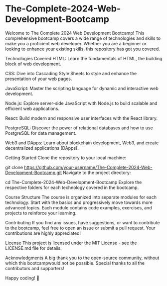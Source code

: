 # The-Complete-2024-Web-Development-Bootcamp 
Welcome to The Complete 2024 Web Development Bootcamp! This comprehensive bootcamp covers a wide range of technologies and skills to make you a proficient web developer. Whether you are a beginner or looking to enhance your existing skills, this repository has got you covered.

Technologies Covered
HTML: Learn the fundamentals of HTML, the building block of web development.

CSS: Dive into Cascading Style Sheets to style and enhance the presentation of your web pages.

JavaScript: Master the scripting language for dynamic and interactive web development.

Node.js: Explore server-side JavaScript with Node.js to build scalable and efficient web applications.

React: Build modern and responsive user interfaces with the React library.

PostgreSQL: Discover the power of relational databases and how to use PostgreSQL for data management.

Web3 and DApps: Learn about blockchain development, Web3, and create decentralized applications (DApps).

Getting Started
Clone the repository to your local machine:

git clone https://github.com/your-username/The-Complete-2024-Web-Development-Bootcamp.git
Navigate to the project directory:

cd The-Complete-2024-Web-Development-Bootcamp
Explore the respective folders for each technology covered in the bootcamp.

Course Structure
The course is organized into separate modules for each technology. Start with the basics and progressively move towards more advanced topics. Each module contains code examples, exercises, and projects to reinforce your learning.

Contributing
If you find any issues, have suggestions, or want to contribute to the bootcamp, feel free to open an issue or submit a pull request. Your contributions are highly appreciated!

License
This project is licensed under the MIT License - see the LICENSE.md file for details.

Acknowledgments
A big thank you to the open-source community, without which this bootcampwould not be possible. Special thanks to all the contributors and supporters!

Happy coding! 🚀

